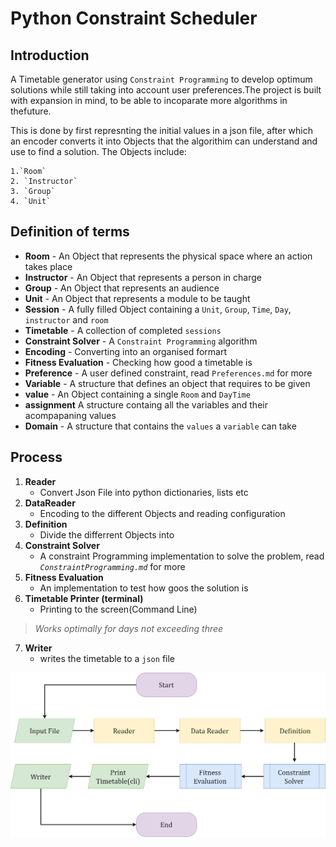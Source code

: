 # Python Constraint Scheduler

## Introduction

A Timetable generator using `Constraint Programming` to develop optimum solutions while still
taking into account user preferences.The project is built with expansion in mind, to be able to
incoparate more algorithms in thefuture.

This is done by first represnting the initial values in a json file, after which an encoder
converts it into Objects that the algorithim can understand and use to find a solution.
The Objects include:

    1.`Room`
    2. `Instructor`
    3. `Group`
    4. `Unit`

## Definition of terms

- **Room** - An Object that represents the physical space where an action takes place
- **Instructor** - An Object that represents a person in charge
- **Group** - An Object that represents an audience
- **Unit** - An Object that represents a module to be taught
- **Session** - A fully filled Object containing a `Unit`, `Group`, `Time`, `Day`, `instructor` and `room`
- **Timetable** - A collection of completed `sessions`
- **Constraint Solver** - A `Constraint Programming` algorithm
- **Encoding** - Converting into an organised formart
- **Fitness Evaluation** - Checking how good a timetable is
- **Preference** - A user defined constraint, read `Preferences.md` for more
- **Variable** - A structure that defines an object that requires to be given
- **value** - An Object containing a single `Room` and  `DayTime`
- **assignment** A structure containg all the variables and their acompapaning values
- **Domain** - A structure that contains the `values` a `variable` can take

## Process

1. **Reader**
   - Convert Json File into python dictionaries, lists etc
2. **DataReader**
   - Encoding to the different Objects and reading configuration
3. **Definition**
   - Divide the differrent Objects into
4. **Constraint Solver**
   - A constraint Programming implementation to solve the problem, read  *`ConstraintProgramming.md`* for more
5. **Fitness Evaluation**
   - An implementation to test how goos the solution is
6. **Timetable Printer (terminal)**
   - Printing to the screen(Command Line)

> *Works optimally for days not exceeding three*

7. **Writer**
   - writes the timetable to a `json` file

![Process Diagram](Process.png "Process Diagram")
